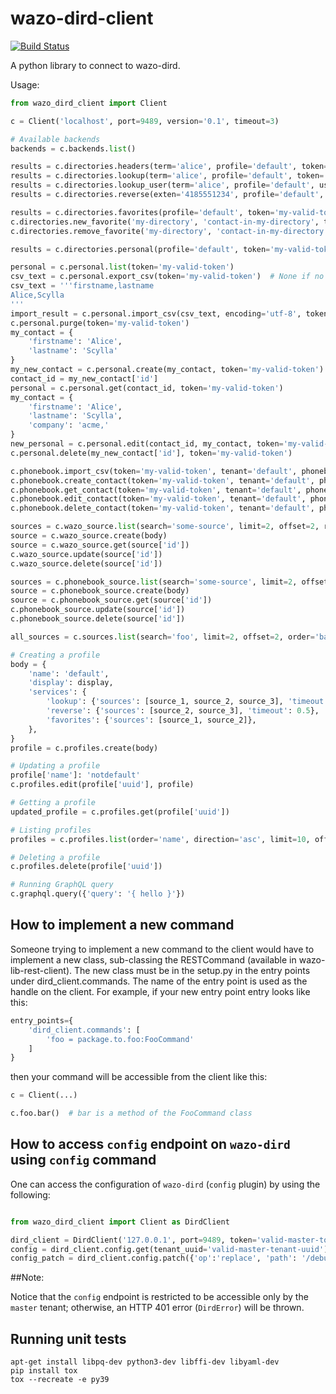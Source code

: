 wazo-dird-client
================

[![Build Status](https://jenkins.wazo.community/buildStatus/icon?job=wazo-dird-client)](https://jenkins.wazo.community/job/wazo-dird-client)

A python library to connect to wazo-dird.

Usage:

```python
from wazo_dird_client import Client

c = Client('localhost', port=9489, version='0.1', timeout=3)

# Available backends
backends = c.backends.list()

results = c.directories.headers(term='alice', profile='default', token='my-valid-token')
results = c.directories.lookup(term='alice', profile='default', token='my-valid-token')
results = c.directories.lookup_user(term='alice', profile='default', user_uuid='user-uuid', token='my-valid-token')
results = c.directories.reverse(exten='4185551234', profile='default', token='my-valid-token')

results = c.directories.favorites(profile='default', token='my-valid-token')
c.directories.new_favorite('my-directory', 'contact-in-my-directory', token='my-valid-token')
c.directories.remove_favorite('my-directory', 'contact-in-my-directory', token='my-valid-token')

results = c.directories.personal(profile='default', token='my-valid-token')

personal = c.personal.list(token='my-valid-token')
csv_text = c.personal.export_csv(token='my-valid-token')  # None if no personal contacts
csv_text = '''firstname,lastname
Alice,Scylla
'''
import_result = c.personal.import_csv(csv_text, encoding='utf-8', token='my-valid-token')
c.personal.purge(token='my-valid-token')
my_contact = {
    'firstname': 'Alice',
    'lastname': 'Scylla'
}
my_new_contact = c.personal.create(my_contact, token='my-valid-token')
contact_id = my_new_contact['id']
personal = c.personal.get(contact_id, token='my-valid-token')
my_contact = {
    'firstname': 'Alice',
    'lastname': 'Scylla',
    'company': 'acme,'
}
new_personal = c.personal.edit(contact_id, my_contact, token='my-valid-token')
c.personal.delete(my_new_contact['id'], token='my-valid-token')

c.phonebook.import_csv(token='my-valid-token', tenant='default', phonebook_id=7, csv_text=csv_text, encoding='utf-8')
c.phonebook.create_contact(token='my-valid-token', tenant='default', phonebook_id=7, my_contact)
c.phonebook.get_contact(token='my-valid-token', tenant='default', phonebook_id=7, contact_uuid)
c.phonebook.edit_contact(token='my-valid-token', tenant='default', phonebook_id=7, contact_uuid, my_contact, 1)
c.phonebook.delete_contact(token='my-valid-token', tenant='default', phonebook_id=7, contact_uuid)

sources = c.wazo_source.list(search='some-source', limit=2, offset=2, recurse=False, order='name', direction='desc')
source = c.wazo_source.create(body)
source = c.wazo_source.get(source['id'])
c.wazo_source.update(source['id'])
c.wazo_source.delete(source['id'])

sources = c.phonebook_source.list(search='some-source', limit=2, offset=2, recurse=False, order='name', direction='desc')
source = c.phonebook_source.create(body)
source = c.phonebook_source.get(source['id'])
c.phonebook_source.update(source['id'])
c.phonebook_source.delete(source['id'])

all_sources = c.sources.list(search='foo', limit=2, offset=2, order='backend')

# Creating a profile
body = {
    'name': 'default',
    'display': display,
    'services': {
        'lookup': {'sources': [source_1, source_2, source_3], 'timeout': 5},
        'reverse': {'sources': [source_2, source_3], 'timeout': 0.5},
        'favorites': {'sources': [source_1, source_2]},
    },
}
profile = c.profiles.create(body)

# Updating a profile
profile['name']: 'notdefault'
c.profiles.edit(profile['uuid'], profile)

# Getting a profile
updated_profile = c.profiles.get(profile['uuid'])

# Listing profiles
profiles = c.profiles.list(order='name', direction='asc', limit=10, offset=30, search='def')

# Deleting a profile
c.profiles.delete(profile['uuid'])

# Running GraphQL query
c.graphql.query({'query': '{ hello }'})
```


How to implement a new command
------------------------------

Someone trying to implement a new command to the client would have to implement
a new class, sub-classing the RESTCommand (available in
wazo-lib-rest-client). The new class must be in the setup.py in the entry points
under dird_client.commands. The name of the entry point is used as the handle on
the client. For example, if your new entry point entry looks like this:

```python
entry_points={
    'dird_client.commands': [
        'foo = package.to.foo:FooCommand'
    ]
}
```

then your command will be accessible from the client like this:

```python
c = Client(...)

c.foo.bar()  # bar is a method of the FooCommand class
```


How to access `config` endpoint on `wazo-dird` using `config` command
---------------------------------------------------------------------

One can access the configuration of `wazo-dird` (`config` plugin) by using the following:

```python

from wazo_dird_client import Client as DirdClient

dird_client = DirdClient('127.0.0.1', port=9489, token='valid-master-token')
config = dird_client.config.get(tenant_uuid='valid-master-tenant-uuid')
config_patch = dird_client.config.patch({'op':'replace', 'path': '/debug', 'value' : 'True'})

```

##Note:

Notice that the `config` endpoint is restricted to be accessible only by the `master` tenant; otherwise, an HTTP 401 error (`DirdError`) will be thrown.


Running unit tests
------------------

```
apt-get install libpq-dev python3-dev libffi-dev libyaml-dev
pip install tox
tox --recreate -e py39
```
